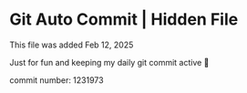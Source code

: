 # Git Auto Commit | Hidden File

This file was added Feb 12, 2025

Just for fun and keeping my daily git commit active 🤪

commit number: 1231973
